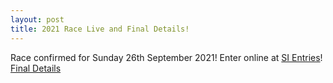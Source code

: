 ```yaml
---
layout: post
title: 2021 Race Live and Final Details!
---
```


Race confirmed for Sunday 26th September 2021!
Enter online at [SI Entries](https://www.sientries.co.uk/event.php?event_id=8358)!
[Final Details](https://charnwoodchallenge.me/Leaflet/ChCh2021_Final_Details.pdf)
